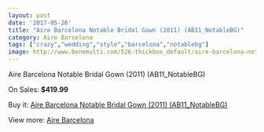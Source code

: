 ```yaml
---
layout: post
date: '2017-05-26'
title: "Aire Barcelona Notable Bridal Gown (2011) (AB11_NotableBG)"
category: Aire Barcelona
tags: ["crazy","wedding","style","barcelona","notablebg"]
image: http://www.benemulti.com/526-thickbox_default/aire-barcelona-notable-bridal-gown-2011-ab11notablebg.jpg
---
```

Aire Barcelona Notable Bridal Gown (2011) (AB11_NotableBG)

On Sales: **$419.99**
<a href="https://www.benemulti.com/en/aire-barcelona/213-aire-barcelona-notable-bridal-gown-2011-ab11notablebg.html"><amp-img layout="responsive" width="600" height="600" src="//www.benemulti.com/526-thickbox_default/aire-barcelona-notable-bridal-gown-2011-ab11notablebg.jpg" alt="Aire Barcelona Notable Bridal Gown (2011) (AB11_NotableBG) 0" /></a>
<a href="https://www.benemulti.com/en/aire-barcelona/213-aire-barcelona-notable-bridal-gown-2011-ab11notablebg.html"><amp-img layout="responsive" width="600" height="600" src="//www.benemulti.com/528-thickbox_default/aire-barcelona-notable-bridal-gown-2011-ab11notablebg.jpg" alt="Aire Barcelona Notable Bridal Gown (2011) (AB11_NotableBG) 1" /></a>
<a href="https://www.benemulti.com/en/aire-barcelona/213-aire-barcelona-notable-bridal-gown-2011-ab11notablebg.html"><amp-img layout="responsive" width="600" height="600" src="//www.benemulti.com/527-thickbox_default/aire-barcelona-notable-bridal-gown-2011-ab11notablebg.jpg" alt="Aire Barcelona Notable Bridal Gown (2011) (AB11_NotableBG) 2" /></a>

Buy it: [Aire Barcelona Notable Bridal Gown (2011) (AB11_NotableBG)](https://www.benemulti.com/en/aire-barcelona/213-aire-barcelona-notable-bridal-gown-2011-ab11notablebg.html "Aire Barcelona Notable Bridal Gown (2011) (AB11_NotableBG)")

View more: [Aire Barcelona](https://www.benemulti.com/en/3-aire-barcelona "Aire Barcelona")